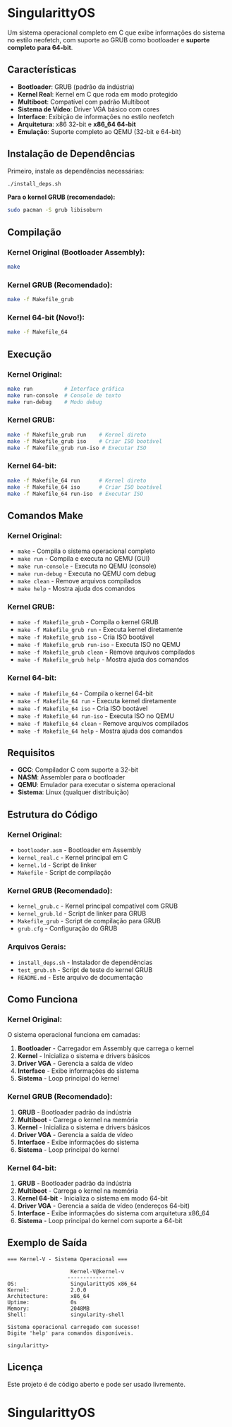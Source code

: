 # SingularittyOS

Um sistema operacional completo em C que exibe informações do sistema no estilo neofetch, com suporte ao GRUB como bootloader e **suporte completo para 64-bit**.

## Características

- **Bootloader**: GRUB (padrão da indústria)
- **Kernel Real**: Kernel em C que roda em modo protegido
- **Multiboot**: Compatível com padrão Multiboot
- **Sistema de Vídeo**: Driver VGA básico com cores
- **Interface**: Exibição de informações no estilo neofetch
- **Arquitetura**: x86 32-bit e **x86_64 64-bit**
- **Emulação**: Suporte completo ao QEMU (32-bit e 64-bit)

## Instalação de Dependências

Primeiro, instale as dependências necessárias:

```bash
./install_deps.sh
```

**Para o kernel GRUB (recomendado):**
```bash
sudo pacman -S grub libisoburn
```

## Compilação

### Kernel Original (Bootloader Assembly):
```bash
make
```

### Kernel GRUB (Recomendado):
```bash
make -f Makefile_grub
```

### Kernel 64-bit (Novo!):
```bash
make -f Makefile_64
```

## Execução

### Kernel Original:
```bash
make run          # Interface gráfica
make run-console  # Console de texto
make run-debug    # Modo debug
```

### Kernel GRUB:
```bash
make -f Makefile_grub run    # Kernel direto
make -f Makefile_grub iso    # Criar ISO bootável
make -f Makefile_grub run-iso # Executar ISO
```

### Kernel 64-bit:
```bash
make -f Makefile_64 run      # Kernel direto
make -f Makefile_64 iso      # Criar ISO bootável
make -f Makefile_64 run-iso  # Executar ISO
```

## Comandos Make

### Kernel Original:
- `make` - Compila o sistema operacional completo
- `make run` - Compila e executa no QEMU (GUI)
- `make run-console` - Executa no QEMU (console)
- `make run-debug` - Executa no QEMU com debug
- `make clean` - Remove arquivos compilados
- `make help` - Mostra ajuda dos comandos

### Kernel GRUB:
- `make -f Makefile_grub` - Compila o kernel GRUB
- `make -f Makefile_grub run` - Executa kernel diretamente
- `make -f Makefile_grub iso` - Cria ISO bootável
- `make -f Makefile_grub run-iso` - Executa ISO no QEMU
- `make -f Makefile_grub clean` - Remove arquivos compilados
- `make -f Makefile_grub help` - Mostra ajuda dos comandos

### Kernel 64-bit:
- `make -f Makefile_64` - Compila o kernel 64-bit
- `make -f Makefile_64 run` - Executa kernel diretamente
- `make -f Makefile_64 iso` - Cria ISO bootável
- `make -f Makefile_64 run-iso` - Executa ISO no QEMU
- `make -f Makefile_64 clean` - Remove arquivos compilados
- `make -f Makefile_64 help` - Mostra ajuda dos comandos

## Requisitos

- **GCC**: Compilador C com suporte a 32-bit
- **NASM**: Assembler para o bootloader
- **QEMU**: Emulador para executar o sistema operacional
- **Sistema**: Linux (qualquer distribuição)

## Estrutura do Código

### Kernel Original:
- `bootloader.asm` - Bootloader em Assembly
- `kernel_real.c` - Kernel principal em C
- `kernel.ld` - Script de linker
- `Makefile` - Script de compilação

### Kernel GRUB (Recomendado):
- `kernel_grub.c` - Kernel principal compatível com GRUB
- `kernel_grub.ld` - Script de linker para GRUB
- `Makefile_grub` - Script de compilação para GRUB
- `grub.cfg` - Configuração do GRUB

### Arquivos Gerais:
- `install_deps.sh` - Instalador de dependências
- `test_grub.sh` - Script de teste do kernel GRUB
- `README.md` - Este arquivo de documentação

## Como Funciona

### Kernel Original:
O sistema operacional funciona em camadas:

1. **Bootloader** - Carregador em Assembly que carrega o kernel
2. **Kernel** - Inicializa o sistema e drivers básicos
3. **Driver VGA** - Gerencia a saída de vídeo
4. **Interface** - Exibe informações do sistema
5. **Sistema** - Loop principal do kernel

### Kernel GRUB (Recomendado):
1. **GRUB** - Bootloader padrão da indústria
2. **Multiboot** - Carrega o kernel na memória
3. **Kernel** - Inicializa o sistema e drivers básicos
4. **Driver VGA** - Gerencia a saída de vídeo
5. **Interface** - Exibe informações do sistema
6. **Sistema** - Loop principal do kernel

### Kernel 64-bit:
1. **GRUB** - Bootloader padrão da indústria
2. **Multiboot** - Carrega o kernel na memória
3. **Kernel 64-bit** - Inicializa o sistema em modo 64-bit
4. **Driver VGA** - Gerencia a saída de vídeo (endereços 64-bit)
5. **Interface** - Exibe informações do sistema com arquitetura x86_64
6. **Sistema** - Loop principal do kernel com suporte a 64-bit

## Exemplo de Saída

```
=== Kernel-V - Sistema Operacional ===

                    Kernel-V@kernel-v
                   ---------------
OS:                 SingularittyOS x86_64
Kernel:             2.0.0
Architecture:       x86_64
Uptime:             0s
Memory:             2048MB
Shell:              singularity-shell

Sistema operacional carregado com sucesso!
Digite 'help' para comandos disponíveis.

singularitty>
```

## Licença

Este projeto é de código aberto e pode ser usado livremente.
# SingularittyOS
